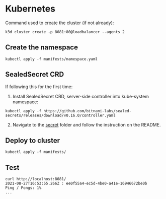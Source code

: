 # Kubernetes
Command used to create the cluster (if not already):
```
k3d cluster create -p 8081:80@loadbalancer --agents 2
```
## Create the namespace
```
kubectl apply -f manifests/namespace.yaml
```
## SealedSecret CRD
If following this for the first time:

1. Install SealedSecret CRD, server-side controller into kube-system namespace:
```
kubectl apply -f https://github.com/bitnami-labs/sealed-secrets/releases/download/v0.16.0/controller.yaml
```
2. Navigate to the [secret](./secret) folder and follow the instruction on the README.
## Deploy to cluster
```
kubectl apply -f manifests/
```
## Test
```
curl http://localhost:8081/
2021-08-27T16:53:55.266Z : ee0f55a4-ec5d-4be0-a41e-16946672be0b
Ping / Pongs: 1%
...
```